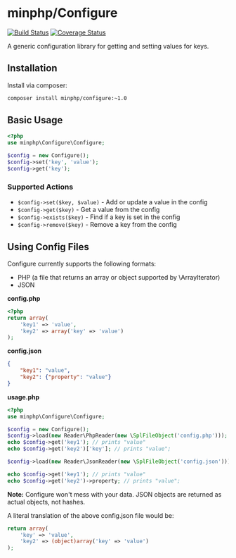 # minphp/Configure

[![Build Status](https://travis-ci.org/phillipsdata/minphp-configure.svg?branch=master)](https://travis-ci.org/phillipsdata/minphp-configure) [![Coverage Status](https://coveralls.io/repos/phillipsdata/minphp-configure/badge.svg)](https://coveralls.io/r/phillipsdata/minphp-configure)

A generic configuration library for getting and setting values for keys.

## Installation

Install via composer:

```sh
composer install minphp/configure:~1.0
```

## Basic Usage

```php
<?php
use minphp\Configure\Configure;

$config = new Configure();
$config->set('key', 'value');
$config->get('key');
```

### Supported Actions

- ```$config->set($key, $value)``` - Add or update a value in the config
- ```$config->get($key)``` - Get a value from the config
- ```$config->exists($key)``` - Find if a key is set in the config
- ```$config->remove($key)``` - Remove a key from the config

## Using Config Files

Configure currently supports the following formats:

- PHP (a file that returns an array or object supported by \ArrayIterator)
- JSON

**config.php**
```php
<?php
return array(
    'key1' => 'value',
    'key2' => array('key' => 'value')
);

```

**config.json**
```json
{
    "key1": "value",
    "key2": {"property": "value"}
}
```

**usage.php**
```php
<?php
use minphp\Configure\Configure;

$config = new Configure();
$config->load(new Reader\PhpReader(new \SplFileObject('config.php')));
echo $config->get('key1'); // prints "value"
echo $config->get('key2')['key']; // prints "value";

$config->load(new Reader\JsonReader(new \SplFileObject('config.json')));

echo $config->get('key1'); // prints "value"
echo $config->get('key2')->property; // prints "value";
```

**Note:** Configure won't mess with your data. JSON objects are returned as
actual objects, not hashes.

A literal translation of the above config.json file would be:
```php
return array(
    'key' => 'value',
    'key2' => (object)array('key' => 'value')
);
```
